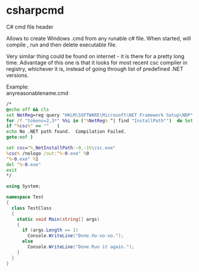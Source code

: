 # csharpcmd
C# cmd file header

Allows to create Windows .cmd from any runable c# file. When started, will compile , run and then delete executable file.

Very similar thing could be found on internet - it is there for a pretty long time. Advantage of this one is that it looks for most recent csc compiler in registry, whichever it is, instead of going through list of predefined  .NET versions.

Example:   
anyreasonablename.cmd

```cmd
/*
@echo off && cls
set NetReg=reg query "HKLM\SOFTWARE\Microsoft\NET Framework Setup\NDP" /s
for /f "tokens=2,3*" %%i in ('%NetReg% ^| find "InstallPath"')  do Set csc=%%j
if "%csc%" == ""   (
echo No .NET path found.  Compilation Failed.
goto:eof )

set csc="%_NetInstallPath:~0,-1%\csc.exe"
%csc% /nologo /out:"%~0.exe" %0
"%~0.exe" %1
del "%~0.exe"
exit
*/
```
```c#
using System;

namespace Test
{
  class TestClass
  {
    static void Main(string[] args)
    {
      if (args.Length == 1)
        Console.WriteLine("Done.Xo-xo-xo.");
      else
        Console.WriteLine("Done.Run it again.");
    }
  }
}
```
